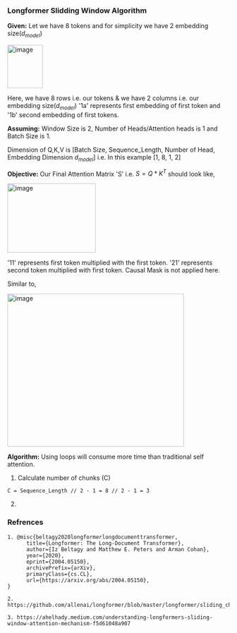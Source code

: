 ### Longformer Slidding Window Algorithm

**Given:** Let we have 8 tokens and for simplicity we have 2 embedding size($d_{model}$)

<img width="80" height="98" alt="image" src="https://github.com/user-attachments/assets/fbd4854f-7672-4070-973e-451c0363e404" />

Here, we have 8 rows i.e. our tokens & we have 2 columns i.e. our embedding size($d_{model}$)
'1a' represents first embedding of first token and '1b' second embedding of first tokens.

**Assuming:** Window Size is 2, Number of Heads/Attention heads is 1 and Batch Size is 1.

Dimension of Q,K,V is [Batch Size, Sequence_Length, Number of Head, Embedding Dimension $d_{model}$] i.e. In this example [1, 8, 1, 2]

**Objective:** Our Final Attention Matrix 'S' i.e. $S = Q*K^T$ should look like,

<img width="200" height="157" alt="image" src="https://github.com/user-attachments/assets/0ca175df-350c-4f5c-a046-55fab23ab097" />

'11' represents first token multiplied with the first token. '21' represents second token multiplied with first token.
Causal Mask is not applied here. 

Similar to, 

<img width="400" height="347" alt="image" src="https://github.com/user-attachments/assets/4b1f3375-ef26-4546-8b84-381a17aa3b25" />

**Algorithm:** Using loops will consume more time than traditional self attention.

1. Calculate number of chunks (C)
```
C = Sequence_Length // 2 - 1 = 8 // 2 - 1 = 3
```

2. 

### Refrences
```
1. @misc{beltagy2020longformerlongdocumenttransformer,
      title={Longformer: The Long-Document Transformer}, 
      author={Iz Beltagy and Matthew E. Peters and Arman Cohan},
      year={2020},
      eprint={2004.05150},
      archivePrefix={arXiv},
      primaryClass={cs.CL},
      url={https://arxiv.org/abs/2004.05150}, 
}

2. https://github.com/allenai/longformer/blob/master/longformer/sliding_chunks.py

3. https://ahelhady.medium.com/understanding-longformers-sliding-window-attention-mechanism-f5d61048a907

```
